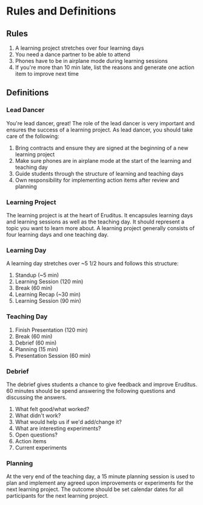 # Rules and Definitions

## Rules

1. A learning project stretches over four learning days
2. You need a dance partner to be able to attend
3. Phones have to be in airplane mode during learning sessions
4. If you're more than 10 min late, list the reasons and generate one action item to improve next time

## Definitions

### Lead Dancer

You're lead dancer, great! The role of the lead dancer is very important and ensures the success of a learning project. As lead dancer, you should take care of the following:

1. Bring contracts and ensure they are signed at the beginning of a new learning project
2. Make sure phones are in airplane mode at the start of the learning and teaching day
3. Guide students through the structure of learning and teaching days
4. Own responsibility for implementing action items after review and planning

### Learning Project

The learning project is at the heart of Eruditus. It encapsules learning days and learning sessions as well as the teaching day. It should represent a topic you want to learn more about. A learning project generally consists of four learning days and one teaching day.

### Learning Day

A learning day stretches over ~5 1/2 hours and follows this structure:

1. Standup (~5 min)
2. Learning Session (120 min)
3. Break (60 min)
4. Learning Recap (~30 min)
5. Learning Session (90 min)

### Teaching Day

1. Finish Presentation (120 min)
2. Break (60 min)
3. Debrief (60 min)
4. Planning (15 min)
5. Presentation Session (60 min)

### Debrief

The debrief gives students a chance to give feedback and improve Eruditus. 60 minutes should be spend answering the following questions and discussing the answers.

1. What felt good/what worked?
2. What didn't work?
3. What would help us if we'd add/change it?
4. What are interesting experiments?
5. Open questions?
6. Action items
7. Current experiments

### Planning

At the very end of the teaching day, a 15 minute planning session is used to plan and implement any agreed upon improvements or experiments for the next learning project. The outcome should be set calendar dates for all participants for the next learning project.
